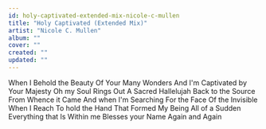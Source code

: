 ```yaml
---
id: holy-captivated-extended-mix-nicole-c-mullen
title: "Holy Captivated (Extended Mix)"
artist: "Nicole C. Mullen"
album: ""
cover: ""
created: ""
updated: ""
---
```


When I Behold the Beauty
Of Your Many Wonders
And I'm Captivated by
Your Majesty
Oh my Soul Rings Out
A Sacred Hallelujah
Back to the Source
From Whence it Came
And when
I'm Searching
For the Face
Of the Invisible
When I Reach
To hold the Hand
That Formed
My Being
All of a Sudden
Everything that
Is Within me
Blesses your Name
Again and Again
